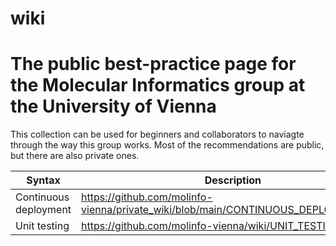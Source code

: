 # wiki
# The public best-practice page for the Molecular Informatics group at the University of Vienna

This collection can be used for beginners and collaborators to naviagte through the way this group works.
Most of the recommendations are public, but there are also private ones.

| Syntax      | Description |
| ----------- | ----------- |
| Continuous deployment      | https://github.com/molinfo-vienna/private_wiki/blob/main/CONTINUOUS_DEPLOYMENT.md       |
| Unit testing   | https://github.com/molinfo-vienna/wiki/UNIT_TESTING.md        |
